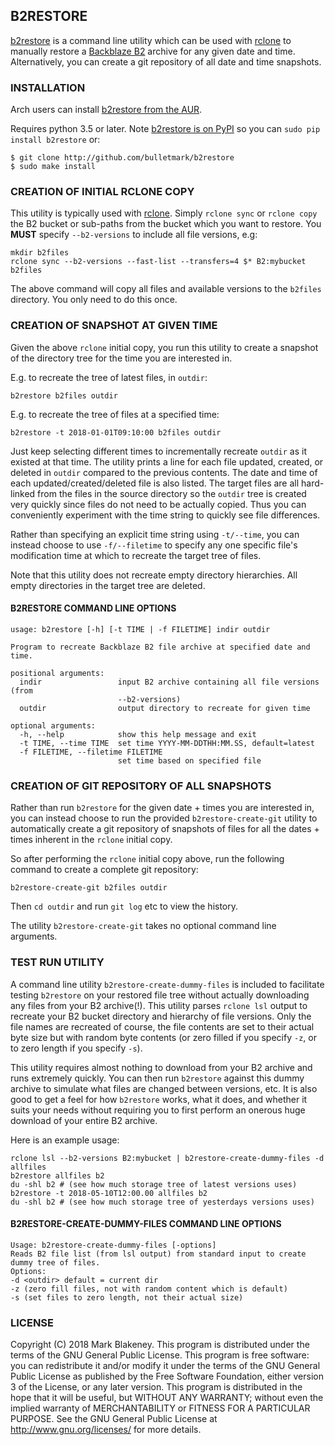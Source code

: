 ## B2RESTORE

[b2restore](http://github.com/bulletmark/b2restore) is a command line
utility which can be used with [rclone](https://rclone.org/) to
manually restore a [Backblaze B2](https://www.backblaze.com/b2/) archive
for any given date and time. Alternatively, you can create a git
repository of all date and time snapshots.

### INSTALLATION

Arch users can install [b2restore from the
AUR](https://aur.archlinux.org/packages/b2restore/).

Requires python 3.5 or later. Note [b2restore is on
PyPI](https://pypi.org/project/b2restore/) so you can `sudo pip install
b2restore` or:

```
$ git clone http://github.com/bulletmark/b2restore
$ sudo make install
```

### CREATION OF INITIAL RCLONE COPY

This utility is typically used with [rclone](https://rclone.org/).
Simply `rclone sync` or `rclone copy` the B2 bucket or sub-paths from
the bucket which you want to restore. You **MUST** specify
`--b2-versions` to include all file versions, e.g:

```
mkdir b2files
rclone sync --b2-versions --fast-list --transfers=4 $* B2:mybucket b2files
```

The above command will copy all files and available versions to the
`b2files` directory. You only need to do this once.

### CREATION OF SNAPSHOT AT GIVEN TIME

Given the above `rclone` initial copy, you run this utility to
create a snapshot of the directory tree for the time you are interested
in.

E.g. to recreate the tree of latest files, in `outdir`:

```
b2restore b2files outdir
```

E.g. to recreate the tree of files at a specified time:

```
b2restore -t 2018-01-01T09:10:00 b2files outdir
```

Just keep selecting different times to incrementally recreate `outdir`
as it existed at that time. The utility prints a line for each file
updated, created, or deleted in `outdir` compared to the previous
contents. The date and time of each updated/created/deleted file is also
listed. The target files are all hard-linked from the files in the
source directory so the `outdir` tree is created very quickly since
files do not need to be actually copied. Thus you can conveniently
experiment with the time string to quickly see file differences.

Rather than specifying an explicit time string using `-t/--time`, you
can instead choose to use `-f/--filetime` to specify any one specific
file's modification time at which to recreate the target tree of files.

Note that this utility does not recreate empty directory hierarchies.
All empty directories in the target tree are deleted.

#### B2RESTORE COMMAND LINE OPTIONS

```
usage: b2restore [-h] [-t TIME | -f FILETIME] indir outdir

Program to recreate Backblaze B2 file archive at specified date and time.

positional arguments:
  indir                 input B2 archive containing all file versions (from
                        --b2-versions)
  outdir                output directory to recreate for given time

optional arguments:
  -h, --help            show this help message and exit
  -t TIME, --time TIME  set time YYYY-MM-DDTHH:MM.SS, default=latest
  -f FILETIME, --filetime FILETIME
                        set time based on specified file
```

### CREATION OF GIT REPOSITORY OF ALL SNAPSHOTS

Rather than run `b2restore` for the given date + times you are
interested in, you can instead choose to run the provided
`b2restore-create-git` utility to automatically create a git repository
of snapshots of files for all the dates + times inherent in the `rclone`
initial copy.

So after performing the `rclone` initial copy above, run the following
command to create a complete git repository:

```
b2restore-create-git b2files outdir
```

Then `cd outdir` and run `git log` etc to view the history.

The utility `b2restore-create-git` takes no optional command line
arguments.

### TEST RUN UTILITY

A command line utility `b2restore-create-dummy-files` is included to
facilitate testing `b2restore` on your restored file tree without
actually downloading any files from your B2 archive(!). This utility
parses `rclone lsl` output to recreate your B2 bucket directory and
hierarchy of file versions. Only the file names are recreated of course,
the file contents are set to their actual byte size but with random byte
contents (or zero filled if you specify `-z`, or to zero length if you
specify `-s`).

This utility requires almost nothing to download from your B2 archive
and runs extremely quickly. You can then run `b2restore` against this
dummy archive to simulate what files are changed between versions, etc.
It is also good to get a feel for how `b2restore` works, what it does,
and whether it suits your needs without requiring you to first perform
an onerous huge download of your entire B2 archive.

Here is an example usage:

```
rclone lsl --b2-versions B2:mybucket | b2restore-create-dummy-files -d allfiles
b2restore allfiles b2
du -shl b2 # (see how much storage tree of latest versions uses)
b2restore -t 2018-05-10T12:00.00 allfiles b2
du -shl b2 # (see how much storage tree of yesterdays versions uses)
```

#### B2RESTORE-CREATE-DUMMY-FILES COMMAND LINE OPTIONS

```
Usage: b2restore-create-dummy-files [-options]
Reads B2 file list (from lsl output) from standard input to create
dummy tree of files.
Options:
-d <outdir> default = current dir
-z (zero fill files, not with random content which is default)
-s (set files to zero length, not their actual size)
```

### LICENSE

Copyright (C) 2018 Mark Blakeney. This program is distributed under the
terms of the GNU General Public License.
This program is free software: you can redistribute it and/or modify it
under the terms of the GNU General Public License as published by the
Free Software Foundation, either version 3 of the License, or any later
version.
This program is distributed in the hope that it will be useful, but
WITHOUT ANY WARRANTY; without even the implied warranty of
MERCHANTABILITY or FITNESS FOR A PARTICULAR PURPOSE. See the GNU General
Public License at <http://www.gnu.org/licenses/> for more details.

<!-- vim: se ai syn=markdown: -->
